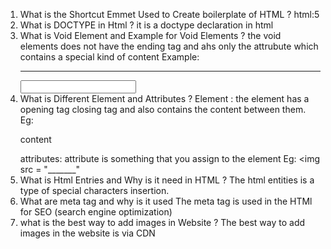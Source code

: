 1. What is the Shortcut Emmet Used to Create boilerplate of HTML ?
   html:5
2. What is DOCTYPE in Html ?
   it is a doctype declaration in html
3. What is Void Element and Example for Void Elements ?
   the void elements does not have the ending tag  and ahs only the attrubute which contains a special kind of content
   Example: <br> <hr> <input>
4. What is Different Element and Attributes ?
   Element : the element has a opening tag closing tag and also contains the content between them.
   Eg:<p> content </p>
   attributes: attribute is something that you assign to the element
   Eg: <img src = "_______" 
5. What is Html Entries and Why is it need in HTML ?
    The html entities is a type of special characters insertion.
6. What are meta tag and why is it used
    The meta tag is used in the HTMl for SEO (search engine optimization)
7. what is the best way to add images in Website ?
    The best way to add images in the website is via CDN
